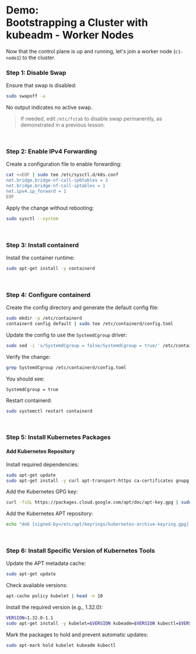# Demo:<br>Bootstrapping a Cluster with kubeadm - Worker Nodes

Now that the control plane is up and running, let's join a worker node (`c1-node1`) to the cluster.


### Step 1: Disable Swap
Ensure that swap is disabled:

```bash
sudo swapoff -a
```

No output indicates no active swap.  
> If needed, edit `/etc/fstab` to disable swap permanently, as demonstrated in a previous lesson.

<br>


### Step 2: Enable IPv4 Forwarding
Create a configuration file to enable forwarding:

```bash
cat <<EOF | sudo tee /etc/sysctl.d/k8s.conf
net.bridge.bridge-nf-call-ip6tables = 1
net.bridge.bridge-nf-call-iptables = 1
net.ipv4.ip_forward = 1
EOF
```

Apply the change without rebooting:

```bash
sudo sysctl --system
```

<br>


### Step 3: Install containerd
Install the container runtime:

```bash
sudo apt-get install -y containerd
```

<br>


### Step 4: Configure containerd
Create the config directory and generate the default config file:

```bash
sudo mkdir -p /etc/containerd
containerd config default | sudo tee /etc/containerd/config.toml
```

Update the config to use the `SystemdCgroup` driver:

```bash
sudo sed -i 's/SystemdCgroup = false/SystemdCgroup = true/' /etc/containerd/config.toml
```

Verify the change:

```bash
grep SystemdCgroup /etc/containerd/config.toml
```

You should see:

```
SystemdCgroup = true
```

Restart containerd:

```bash
sudo systemctl restart containerd
```

<br>


### Step 5: Install Kubernetes Packages
#### Add Kubernetes Repository
Install required dependencies:

```bash
sudo apt-get update
sudo apt-get install -y curl apt-transport-https ca-certificates gnupg
```

Add the Kubernetes GPG key:

```bash
curl -fsSL https://packages.cloud.google.com/apt/doc/apt-key.gpg | sudo gpg --dearmor -o /etc/apt/keyrings/kubernetes-archive-keyring.gpg
```

Add the Kubernetes APT repository:

```bash
echo "deb [signed-by=/etc/apt/keyrings/kubernetes-archive-keyring.gpg] https://apt.kubernetes.io/ kubernetes-xenial main" | sudo tee /etc/apt/sources.list.d/kubernetes.list
```

<br>

### Step 6: Install Specific Version of Kubernetes Tools
Update the APT metadata cache:

```bash
sudo apt-get update
```

Check available versions:

```bash
apt-cache policy kubelet | head -n 10
```

Install the required version (e.g., 1.32.0):

```bash
VERSION=1.32.0-1.1
sudo apt-get install -y kubelet=$VERSION kubeadm=$VERSION kubectl=$VERSION
```

Mark the packages to hold and prevent automatic updates:

```bash
sudo apt-mark hold kubelet kubeadm kubectl
```
